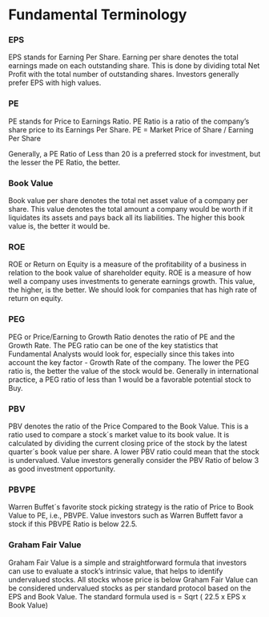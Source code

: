 # Fundamental Terminology

### EPS

EPS stands for Earning Per Share. Earning per share denotes the total earnings made on each outstanding share.  This is done by dividing total Net Profit with the total number of outstanding shares.  Investors generally prefer EPS with high values.

### PE

PE stands for Price to Earnings Ratio.  PE Ratio is a ratio of the company’s share price to its Earnings Per Share.
PE = Market Price of Share / Earning Per Share

Generally, a PE Ratio of Less than 20 is a preferred stock for investment, but the lesser the PE Ratio, the better.

### Book Value

Book value per share denotes the total net asset value of a company per share.  This value denotes the total amount a company would be worth if it liquidates its assets and pays back all its liabilities. The higher this book value is, the better it would be.

### ROE

ROE or Return on Equity is a measure of the profitability of a business in relation to the book value of shareholder equity.  ROE is a measure of how well a company uses investments to generate earnings growth.  This value, the higher, is the better.  We should look for companies that has high rate of return on equity.

### PEG

PEG or Price/Earning to Growth Ratio denotes the ratio of PE and the Growth Rate. The PEG ratio can be one of the key statistics that Fundamental Analysts would look for, especially since this takes into account the key factor - Growth Rate of the company.  The lower the PEG ratio is, the better the value of the stock would be.  Generally in international practice, a PEG ratio of less than 1 would be a favorable potential stock to Buy.

### PBV

PBV denotes the ratio of the Price Compared to the Book Value.  This is a ratio used to compare a stock´s market value to its book value. It is calculated by dividing the current closing price of the stock by the latest quarter´s book value per share. A lower PBV ratio could mean that the stock is undervalued.  Value investors generally consider the PBV Ratio of below 3 as good investment opportunity.

### PBVPE

Warren Buffet´s favorite stock picking strategy is the ratio of Price to Book Value to PE, i.e., PBVPE.  Value investors such as Warren Buffett favor a stock if this PBVPE Ratio is below 22.5.

### Graham Fair Value

Graham Fair Value is a simple and straightforward formula that investors can use to evaluate a stock’s intrinsic value, that helps to identify undervalued stocks.  All stocks whose price is below Graham Fair Value can be considered undervalued stocks as per standard protocol based on the EPS and Book Value.  The standard formula used is = Sqrt ( 22.5 x EPS x Book Value)

